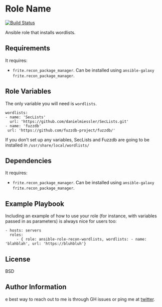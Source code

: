 Role Name
=========

[![Build Status](https://api.travis-ci.com/frite/ansible-role-recon-wordlists.svg?branch=master)](https://travis-ci.com/frite/ansible-role-recon-wordlist)

Ansible role that installs wordlists.

Requirements
------------

It requires:
* `frite.recon_package_manager`. Can be installed using `ansible-galaxy frite.recon_package_manager`.

Role Variables
--------------

The only variable you will need is 
`wordlists`.

```
wordlists:
- name: 'SecLists'
  url: 'https://github.com/danielmiessler/SecLists.git' 
- name: 'fuzzdb'
 url: 'https://github.com/fuzzdb-project/fuzzdb/'
 ```
 
 If you don't set up any variables, SecLists and Fuzzdb are going to be installed in `/usr/share/local/wordlists/`

Dependencies
------------

It requires:
* `frite.recon_package_manager`. Can be installed using `ansible-galaxy frite.recon_package_manager`.

Example Playbook
----------------

Including an example of how to use your role (for instance, with variables
passed in as parameters) is always nice for users too:

    - hosts: servers
      roles:
         - { role: ansible-role-recon-wordlists, wordlists: - name: 'blahblah', url: 'https://bluhbluh'}

License
-------

BSD

Author Information
------------------

e best way to reach out to me is through GH issues or ping me at [twitter](https://twitter.com/fr1t3).
